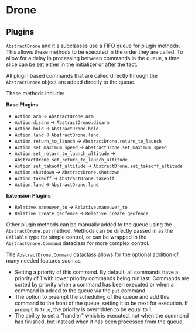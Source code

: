 # Drone

## Plugins

`AbstractDrone` and it's subclasses use a FIFO queue for plugin methods. This allows these methods to be executed
in the order they are called. To allow for a delay in processing between commands in the queue, a time slice
can be set either in the initializer or after the fact. 

All plugin based commands that are called directly through the `AbstractDrone` object are added directly to the queue. 

These methods include:

**Base Plugins**
- `Action.arm` &#8594; `AbstractDrone.arm` 
- `Action.disarm` &#8594; `AbstractDrone.disarm`
- `Action.hold` &#8594; `AbstractDrone.hold` 
- `Action.land` &#8594; `AbstractDrone.land` 
- `Action.return_to_launch` &#8594; `AbstractDrone.return_to_launch` 
- `Action.set_maximum_speed` &#8594; `AbstractDrone.set_maximum_speed`
- `Action.set_return_to_launch_altitude` &#8594; `AbstractDrone.set_return_to_launch_altitude`
- `Action.set_takeoff_altitude` &#8594; `AbstractDrone.set_takeoff_altitude`
- `Action.shutdown` &#8594; `AbstractDrone.shutdown`
- `Action.takeoff` &#8594; `AbstractDrone.takeoff`
- `Action.land` &#8594; `AbstractDrone.land`

**Extension Plugins**
- `Relative.maneuver_to` &#8594; `Relative.maneuver_to`
- `Relative.create_geofence` &#8594; `Relative.create_geofence`

Other plugin methods can be manually added to the queue using the `AbstractDrone.put` method. Methods can be directly
passed in as the `Callable` type for simple control, or can be wrapped in the `AbstractDrone.Command` dataclass for more
complex control.

The `AbstractDrone.Command` dataclass allows for the optional addition of many needed features such as,
- Setting a priority of this command. By default, all commands have a priority of 1 with lower priority commands being run last.
Commands are sorted by priority when a command has been executed or when a command is added to the queue via the `put` command.
- The option to preempt the scheduling of the queue and add this command to the front of the queue, setting it to be next for execution.
If `preempt` is `True`, the priority is overridden to be equal to 1. 
- The ability to set a "handler" which is executed, not when the command has finished, but instead when it has been processed
from the queue.